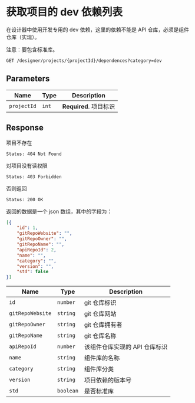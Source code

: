 # 获取项目的 dev 依赖列表

在设计器中使用开发专用的 dev 依赖，这里的依赖不能是 API 仓库，必须是组件仓库（实现）。

注意：要包含标准库。

```text
GET /designer/projects/{projectId}/dependences?category=dev
```

## Parameters

| Name        | Type  | Description            |
| ----------- | ----- | ---------------------- |
| `projectId` | `int` | **Required**. 项目标识 |

## Response

项目不存在

```text
Status: 404 Not Found
```

对项目没有读权限

```text
Status: 403 Forbidden
```

否则返回

```text
Status: 200 OK
```

返回的数据是一个 json 数组，其中的字段为：

```json
[{
    "id": 1,
    "gitRepoWebsite": "",
    "gitRepoOwner": "",
    "gitRepoName": "",
    "apiRepoId": 2,
    "name": "",
    "category": "",
    "version": "",
    "std": false
}]
```

| Name             | Type      | Description                   |
| ---------------- | --------- | ----------------------------- |
| `id`             | `number`  | git 仓库标识                  |
| `gitRepoWebsite` | `string`  | git 仓库网站                  |
| `gitRepoOwner`   | `string`  | git 仓库拥有者                |
| `gitRepoName`    | `string`  | git 仓库名称                  |
| `apiRepoId`      | `number`  | 该组件仓库实现的 API 仓库标识 |
| `name`           | `string`  | 组件库的名称                  |
| `category`       | `string`  | 组件库分类                    |
| `version`        | `string`  | 项目依赖的版本号              |
| `std`            | `boolean` | 是否标准库                    |
